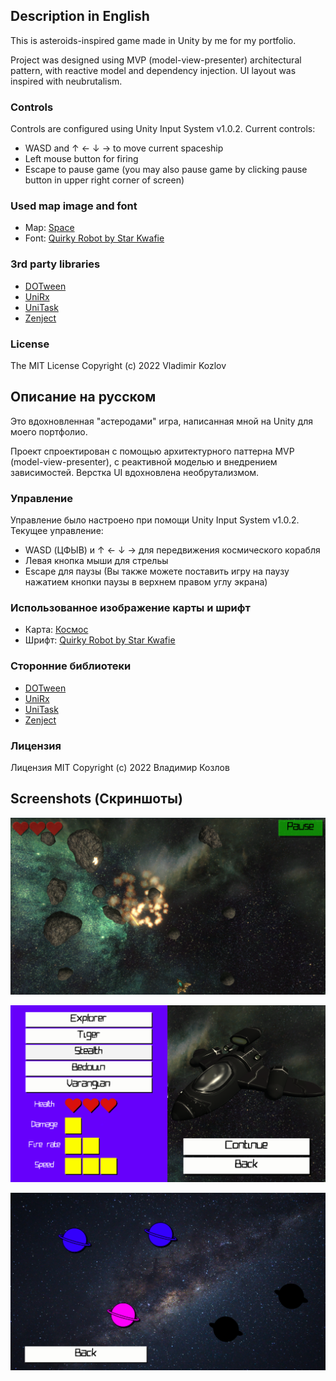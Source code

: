 ## Description in English
This is asteroids-inspired game made in Unity by me for my portfolio.

Project was designed using MVP (model-view-presenter) architectural pattern, with reactive model and dependency injection. UI layout was inspired with neubrutalism.

### Controls
Controls are configured using Unity Input System v1.0.2. Current controls:
- WASD and ↑ ← ↓ → to move current spaceship
- Left mouse button for firing
- Escape to pause game (you may also pause game by clicking pause button in upper right corner of screen)

### Used map image and font
- Map: [Space](https://unsplash.com/photos/c9OCWLka764)
- Font: [Quirky Robot by Star Kwafie](https://www.1001freefonts.com/quirky-robot.font)

### 3rd party libraries
- [DOTween](http://dotween.demigiant.com/) 
- [UniRx](https://github.com/neuecc/UniRx) 
- [UniTask](https://github.com/Cysharp/UniTask/) 
- [Zenject](https://github.com/modesttree/Zenject/) 

### License
The MIT License
Copyright (c) 2022 Vladimir Kozlov


## Описание на русском
Это вдохновленная "астеродами" игра, написанная мной на Unity для моего портфолио.

Проект спроектирован с помощью архитектурного паттерна MVP (model-view-presenter), с реактивной моделью и внедрением зависимостей. Верстка UI вдохновлена необрутализмом.

### Управление
Управление было настроено при помощи Unity Input System v1.0.2. Текущее управление:
- WASD (ЦФЫВ) и ↑ ← ↓ → для передвижения космического корабля
- Левая кнопка мыши для стрельы
- Escape для паузы (Вы также можете поставить игру на паузу нажатием кнопки паузы в верхнем правом углу экрана)

### Использованное изображение карты и шрифт
- Карта: [Космос](https://unsplash.com/photos/c9OCWLka764)
- Шрифт: [Quirky Robot by Star Kwafie](https://www.1001freefonts.com/quirky-robot.font)

### Сторонние библиотеки
- [DOTween](http://dotween.demigiant.com/) 
- [UniRx](https://github.com/neuecc/UniRx) 
- [UniTask](https://github.com/Cysharp/UniTask/) 
- [Zenject](https://github.com/modesttree/Zenject/) 

### Лицензия
Лицензия MIT
Copyright (c) 2022 Владимир Козлов

## Screenshots (Скриншоты)

![](https://github.com/daisoto/asteroids/blob/e1564ef2decb1d4790198454ce720ab774e05184/ReadmeImages/Gameplay.png)

![](https://github.com/daisoto/asteroids/blob/e1564ef2decb1d4790198454ce720ab774e05184/ReadmeImages/Selection.png)

![](https://github.com/daisoto/asteroids/blob/e1564ef2decb1d4790198454ce720ab774e05184/ReadmeImages/Map.png)